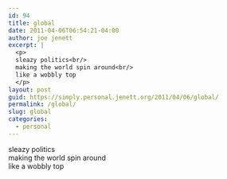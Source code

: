 ```yaml
---
id: 94
title: global
date: 2011-04-06T06:54:21-04:00
author: joe jenett
excerpt: |
  <p>
  sleazy politics<br/>
  making the world spin around<br/>
  like a wobbly top
  </p>
layout: post
guid: https://simply.personal.jenett.org/2011/04/06/global/
permalink: /global/
slug: global
categories:
  - personal
---
```

sleazy politics  
making the world spin around  
like a wobbly top